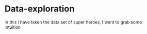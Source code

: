 # Data-exploration

In this I have taken the data set of super heroes, I want to grab some intuition
